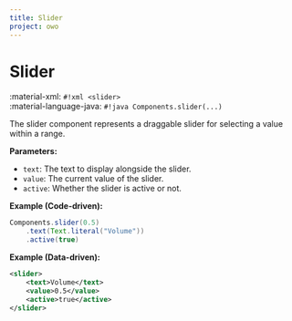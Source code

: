 ```yaml
---
title: Slider
project: owo
---
```


# Slider

:material-xml: `#!xml <slider>`<br>
:material-language-java: `#!java Components.slider(...)`

The slider component represents a draggable slider for selecting a value within a range.

**Parameters:**

- `text`: The text to display alongside the slider.
- `value`: The current value of the slider.
- `active`: Whether the slider is active or not.

**Example (Code-driven):**

```java
Components.slider(0.5)
    .text(Text.literal("Volume"))
    .active(true)
```

**Example (Data-driven):**

```xml
<slider>
    <text>Volume</text>
    <value>0.5</value>
    <active>true</active>
</slider>
```